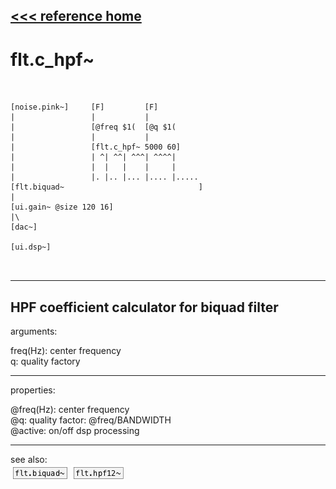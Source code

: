 [<<< reference home](ceammc_lib.md)
---

# flt.c_hpf~

```


[noise.pink~]     [F]         [F]
|                 |           |
|                 [@freq $1(  [@q $1(
|                 |           |
|                 [flt.c_hpf~ 5000 60]
|                 | ^| ^^| ^^^| ^^^^|
|                 |  |   |    |     |
|                 |. |.. |... |.... |.....
[flt.biquad~                              ]
|
[ui.gain~ @size 120 16]
|\
[dac~]

[ui.dsp~]

            
```
---
HPF coefficient calculator for biquad filter
---
arguments:

freq(Hz): center
            frequency<br>
q: quality
            factory<br>

---
properties:

@freq(Hz): center frequency<br>
@q: quality
            factor: @freq/BANDWIDTH<br>
@active: on/off dsp
            processing<br>

---
see also:<br>
[![flt.biquad~](img/object_flt.biquad~.png)](flt.biquad~.md)
[![flt.hpf12~](img/object_flt.hpf12~.png)](flt.hpf12~.md)
